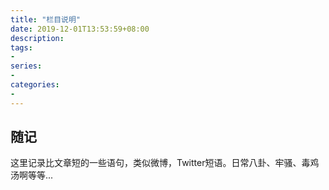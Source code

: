 ```yaml
---
title: "栏目说明"
date: 2019-12-01T13:53:59+08:00
description:
tags:
-
series:
-
categories:
-
---
```


## 随记

这里记录比文章短的一些语句，类似微博，Twitter短语。日常八卦、牢骚、毒鸡汤啊等等...
